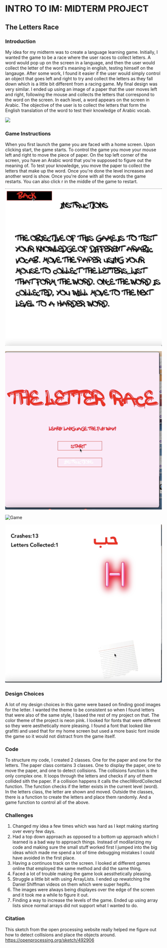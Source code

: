 # INTRO TO IM: MIDTERM PROJECT

## The Letters Race

### Introduction

My idea for my midterm was to create a language learning game. Initially, I wanted the game to be a race where the user races to collect letters. A word would pop up on the screen in a language, and then the user would collect the letter of the word's meaning in english, testing himself on the langauge. After some work, I found it easier if the user would simply control an object that goes left and right to try and collect the letters as they fall down which is a little bit different from a racing game. 
My final design was very similar. I ended up using an image of a paper that the user moves left and right, following the mouse and collects the letters that correspond to the word on the screen.
In each level, a word appears on the screen in Arabic. The objective of the user is to collect the letters that form the English translation of the word to test their knowledge of Arabic vocab.


[![](http://img.youtube.com/vi/TNp3gXrII1E/0.jpg)](http://www.youtube.com/watch?v=TNp3gXrII1E "Video Example")

### Game Instructions

When you first launch the game you are faced with a home screen. Upon clicking start, the game starts. To control the game you move your mouse left and right to move the piece of paper.
On the top left corner of the screen, you have an Arabic word that you're supposed to figure out the meaning of. To test your knowledge, you move the paper to collect the letters that make up the word. Once you're done the level increases and another word is show. Once you're done with all the words the game restarts. You can also click r in the middle of the game to restart.

![Instructions](images/instructions.png)

![Home](images/home.png)

![Game](images/1.jpg)

![Game](images/2.png)


### Design Choices

A lot of my design choices in this game were based on finding good images for the letter. I wanted the theme to be consistent so when I found letters that were also of the same style, I based the rest of my project on that. The color theme of the project is neon pink. I looked for fonts that were different so they were aesthetically more pleasing. I found a font that looked like grafitti and used that for my home screen but used a more basic font inside the game so it would not distract from the game itself.

### Code

To structure my code, I created 2 classes. One for the paper and one for the letters. The paper class contains 3 classes. One to display the paper, one to move the paper, and one to detect collisions. The collisions function is the only complex one. It loops through the letters and checks if any of them collided sith the paper. If a collision happens it calls the checlWordCollected function. The function checks if the letter exists in the current level (word). In the letters class, the letter are shown and moved. Outside the classes, there is a function to create the letters and place them randomly. And a game function to control all of the above.

### Challenges

1. Changed my idea a few times which was hard as I kept making starting over every few days.
2. Had a top down approach as opposed to a bottom up approach which I learned is a bad way to approach things. Instead of modilarizing my code and making sure the small stuff worked first I jumped into the big ideas which made me spend a lot of time debugging mistakes I could have avoided in the first place. 
3. Having a continuos track on the screen. I looked at different games online that employed the same method and did the same thing.
4. Faced a lot of trouble making the game look aessthetically pleasing.
5. Struggle a little bit with using ArrayLists. I ended up rewatching the Daniel Shiffman videos on them which were super heplfu.
6. The images were always being displayes over the edge of the screen and it took me a while to figure it out.
7. Finding a way to increase the levels of the game. Ended up using array lists since normal arrays did not support what I wanted to do.

### Citation

This sketch from the open processing website really helped me figure out how to detect collisions and place the objects around. 
https://openprocessing.org/sketch/492906

